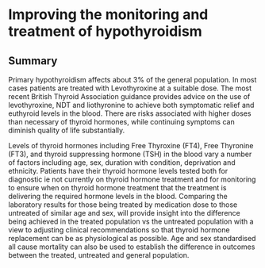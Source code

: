 # Improving the monitoring and treatment of hypothyroidism

## Summary

Primary hypothyroidism affects about 3% of the general population. In most cases patients are treated with Levothyroxine at a suitable dose. The most recent British Thyroid Association guidance provides advice on the use of levothyroxine, NDT and liothyronine to achieve both symptomatic relief and euthyroid levels in the blood. There are risks associated with higher doses than necessary of thyroid hormones, while continuing symptoms can diminish quality of life substantially.

Levels of thyroid hormones including Free Thyroxine (FT4), Free Thyronine (FT3), and thyroid suppressing hormone (TSH) in the blood vary a number of factors including age, sex, duration with condition, deprivation and ethnicity. Patients have their thyroid hormone levels tested both for diagnostic ie not currently on thyroid hormone treatment and for monitoring to ensure when on thyroid hormone treatment that the treatment is delivering the required hormone levels in the blood. Comparing the laboratory results for those being treated by medication dose to those untreated of similar age and sex, will provide insight into the difference being achieved in the treated population vs the untreated population with a view to adjusting clinical recommendations so that thyroid hormone replacement can be as physiological as possible. Age and sex standardised all cause mortality can also be used to establish the difference in outcomes between the treated, untreated and general population.
